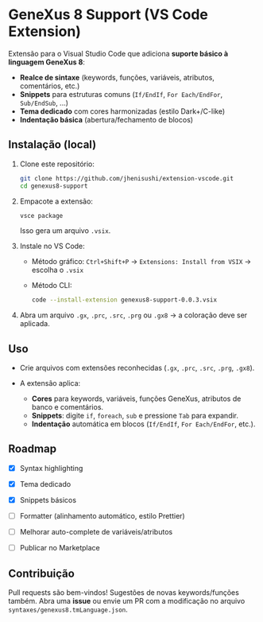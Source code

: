 # GeneXus 8 Support (VS Code Extension)

Extensão para o Visual Studio Code que adiciona **suporte básico à linguagem GeneXus 8**:

- **Realce de sintaxe** (keywords, funções, variáveis, atributos, comentários, etc.)
- **Snippets** para estruturas comuns (`If/EndIf`, `For Each/EndFor`, `Sub/EndSub`, ...)
- **Tema dedicado** com cores harmonizadas (estilo Dark+/C-like)
- **Indentação básica** (abertura/fechamento de blocos)


## Instalação (local)

1. Clone este repositório:
   ```bash
   git clone https://github.com/jhenisushi/extension-vscode.git
   cd genexus8-support
    ```

2. Empacote a extensão:

   ```bash
   vsce package
   ```

   Isso gera um arquivo `.vsix`.

3. Instale no VS Code:

   * Método gráfico:
     `Ctrl+Shift+P` → `Extensions: Install from VSIX` → escolha o `.vsix`
   * Método CLI:

     ```bash
     code --install-extension genexus8-support-0.0.3.vsix
     ```

4. Abra um arquivo `.gx`, `.prc`, `.src`, `.prg` ou `.gx8` → a coloração deve ser aplicada.


## Uso

* Crie arquivos com extensões reconhecidas (`.gx`, `.prc`, `.src`, `.prg`, `.gx8`).
* A extensão aplica:

  * **Cores** para keywords, variáveis, funções GeneXus, atributos de banco e comentários.
  * **Snippets**: digite `if`, `foreach`, `sub` e pressione `Tab` para expandir.
  * **Indentação** automática em blocos (`If/EndIf`, `For Each/EndFor`, etc.).


## Roadmap

- [x] Syntax highlighting
- [x] Tema dedicado
- [x] Snippets básicos
- [ ] Formatter (alinhamento automático, estilo Prettier)
- [ ] Melhorar auto-complete de variáveis/atributos
- [ ] Publicar no Marketplace


## Contribuição

Pull requests são bem-vindos!
Sugestões de novas keywords/funções também. Abra uma **issue** ou envie um PR com a modificação no arquivo `syntaxes/genexus8.tmLanguage.json`.
